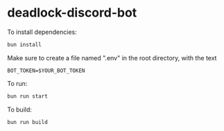 # deadlock-discord-bot

To install dependencies:

```bash
bun install
```
Make sure to create a file named ".env" in the root directory, with the text

```
BOT_TOKEN=$YOUR_BOT_TOKEN
```

To run:

```bash
bun run start
```

To build:

```bash
bun run build
```
